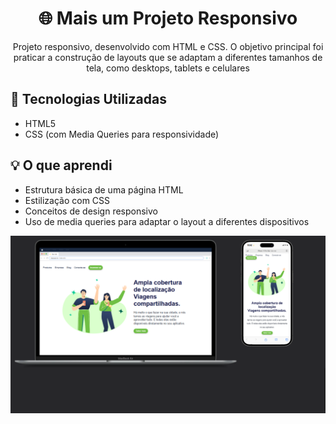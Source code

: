 <h1 align=center>🌐 Mais um Projeto Responsivo</h1>
<p align=center>Projeto responsivo, desenvolvido com HTML e CSS. O objetivo principal foi praticar a construção de layouts que se adaptam a diferentes tamanhos de tela, como desktops, tablets e celulares</p>
<h2>📱 Tecnologias Utilizadas</h2>
<ul>
  <li>HTML5</li>
  <li>CSS (com Media Queries para responsividade)</li>
</ul>
<h2>💡 O que aprendi</h2>
<ul>
<li>Estrutura básica de uma página HTML
</li>
<li>Estilização com CSS</li>

<li>Conceitos de design responsivo</li>

<li>Uso de media queries para adaptar o layout a diferentes dispositivos</li>
</ul>
<img src="https://raw.githubusercontent.com/evelincristina24/Desafio-CSS/207e4b9744a913b34aaa7d5d64c91fc2b219260f/img/desafio%20responsitividade.png">
